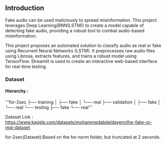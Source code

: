 ## Introduction

Fake audio can be used maliciously to spread misinformation. This project leverages Deep Learning(RNN(LSTM)) to create a model capable of detecting fake audio, providing a robust tool to combat audio-based misinformation.

This project proposes an automated solution to classify audio as real or fake using Recurrent Neural Networks (LSTM).
It preprocesses raw audio files using Librosa, extracts features, and trains a robust model using TensorFlow.
Streamlit is used to create an interactive web-based interface for real-time testing.

### Dataset
#### Hierarchy :

'''for-2sec
  ├── training
  │     ├── fake
  │     └── real
  ├── validation
  │     ├── fake
  │     └── real
  └── testing
        ├── fake
        └── real'''

Dataset Link : https://www.kaggle.com/datasets/mohammedabdeldayem/the-fake-or-real-dataset

for-2sec(Dataset):Based on the for-norm folder, but truncated at 2 seconds.

